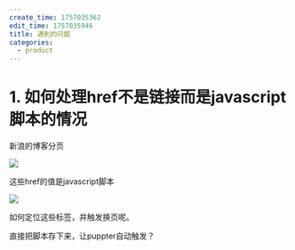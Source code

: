 ```yaml
---
create_time: 1757035362
edit_time: 1757035946
title: 遇到的问题
categories:
  - product
---
```



# 1. 如何处理href不是链接而是javascript脚本的情况

新浪的博客分页

<img src="/assets/LlC9bd0IXoyccfx6n4Dct605n2b.png" src-width="547" class="markdown-img m-auto" src-height="106" align="center"/>

这些href的值是javascript脚本

<img src="/assets/YW9cblgCWoLnx9xJZVQcaocznte.png" src-width="723" class="markdown-img m-auto" src-height="218" align="center"/>

如何定位这些标签，并触发换页呢。

直接把脚本存下来，让puppter自动触发？

